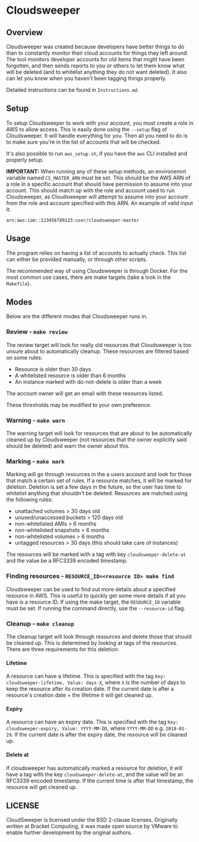 # Cloudsweeper

## Overview
Cloudsweeper was created because developers have better things to do than to constantly monitor their cloud accounts for things they left around. The tool monitors developer accounts for old items that might have been forgotten, and then sends reports to you or others to let them know what will be deleted (and to whitelist anything they do not want deleted).  It also can let you know when you haven't been tagging things properly.

Detailed instructions can be found in `Instructions.md`.

## Setup
To setup Cloudsweeper to work with your account, you must create a role in AWS to allow access. This is easily done using the `--setup` flag of Cloudsweeper. It will handle everything for you. Then all you need to do is to make sure you're in the list of accounts that will be checked. 

It's also possible to run `aws_setup.sh`, if you have the `aws` CLI installed and properly setup.

**IMPORTANT:** When running any of these setup methods, an environemnt variable named `CS_MASTER_ARN` must be set. This should be the AWS ARN of a role in a specific account that should have permission to assume into your account. This should match up with the role and account used to run Cloudsweeper, as Cloudsweeper will attempt to assume into your account from the role and account specified with this ARN. An example of valid input it:
```
arn:aws:iam::123456789123:user/cloudsweeper-master
```

## Usage
The program relies on having a list of accounts to actually check. This list can either be provided manually, or through other scripts.

The recommended way of using Cloudsweeper is through Docker. For the most common use cases, there are make targets (take a look in the `Makefile`).

## Modes
Below are the different modes that Cloudsweeper runs in.

### Review - `make review`
The review target will look for really old resources that Cloudsweeper is too unsure about to automatically cleanup. These resources are filtered based on some rules:
- Resource is older than 30 days
- A whitelisted resource is older than 6 months
- An instance marked with do-not-delete is older than a week

The account owner will get an email with these resources listed.

These thresholds may be modified to your own preference.

### Warning - `make warn`
The warning target will look for resources that are about to be automatically cleaned up by Cloudsweeper (not resources that the owner explicitly said should be deleted) and warn the owner about this.

### Marking - `make mark`
Marking will go through resources in the a users account and look for those that match a certain set of rules. If a resource matches, it will be marked for deletion. Deletion is set a few days in the future, so the user has time to whitelist anything that shouldn't be deleted. Resources are matched using the following rules:
- unattached volumes > 30 days old
- unused/unaccessed buckets > 120 days old
- non-whitelisted AMIs > 6 months
- non-whitelisted snapshots > 6 months
- non-whitelisted volumes > 6 months
- untagged resources > 30 days (this should take care of instances)

The resources will be marked with a tag with key `cloudsweeper-delete-at` and the value be a RFC3339 encoded timestamp.

### Finding resources - `RESOURCE_ID=<resource ID> make find`
Cloudsweeper can be used to find out more details about a specified resource in AWS. This is useful to quickly get some more details if all you have is a resource ID. If using the make target, the `RESOURCE_ID` variable must be set. If running the command directly, use the `--resource-id` flag.

### Cleanup - `make cleanup`
The cleanup target will look through resources and delete those that should be cleaned up. This is determined by looking at tags of the resources. There are three requirements for this deletion:
#### Lifetime
A resource can have a lifetime. This is specified with the tag `Key: cloudsweeper-lifetime, Value: days-X`, where `X` is the number of days to keep the resource after its creation date. If the current date is after a resource's creation date + the lifetime it will get cleaned up.
#### Expiry
A resource can have an expiry date. This is specified with the tag `Key: cloudsweeper-expiry, Value: YYYY-MM-DD`, where `YYYY-MM-DD` e.g. `2018-01-29`. If the current date is after the expiry date, the resource will be cleaned up.
#### Delete at
If cloudsweeper has automatically marked a resource for deletion, it will have a tag with the key `cloudsweeper-delete-at`, and the value will be an RFC3339 encoded timestamp. If the current time is after that timestamp, the resource will get cleaned up.

## LICENSE
CloudSweeper is licensed under the BSD 2-clause licenses. Originally written
at Bracket Computing, it was made open source by VMware to enable further
development by the original authors.
